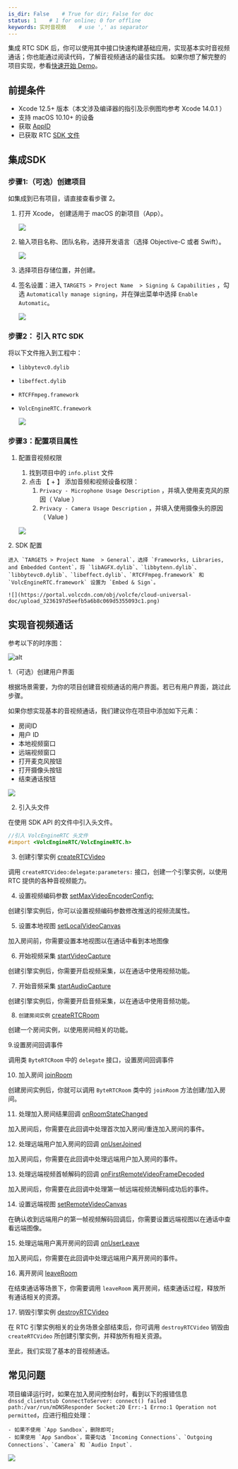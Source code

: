 ```yaml
---
is_dir: False    # True for dir; False for doc
status: 1    # 1 for online; 0 for offline
keywords: 实时音视频    # use ',' as separator
---
```


集成 RTC SDK 后，你可以使用其中接口快速构建基础应用，实现基本实时音视频通话；你也能通过阅读代码，了解音视频通话的最佳实践。 
如果你想了解完整的项目实现，参看[快速开始 Demo](75707.md#下载快速开始-demo)。

## 前提条件

- Xcode 12.5+ 版本（本文涉及编译器的指引及示例图均参考 Xcode 14.0.1 ）
- 支持 macOS 10.10+ 的设备
- 获取 [AppID](69865)
- 已获取 RTC [SDK 文件](75707.md#下载-sdk)
	

## 集成SDK

### 步骤1:（可选）创建项目

如集成到已有项目，请直接查看步骤 2。

1. 打开 Xcode， 创建适用于 macOS 的新项目（App）。
	
	![](https://portal.volccdn.com/obj/volcfe/cloud-universal-doc/upload_e11292f859f1ee4210fa492dde4179db.png)
	
2. 输入项目名称、团队名称，选择开发语言（选择 Objective-C 或者 Swift）。
	
	![](https://portal.volccdn.com/obj/volcfe/cloud-universal-doc/upload_686c4cc3da2ad1b10c39f75b19b0fb05.png)
	
3. 选择项目存储位置，并创建。
	
4. 签名设置：进入 `TARGETS > Project Name  > Signing & Capabilities` ，勾选 `Automatically manage signing`，并在弹出菜单中选择 `Enable Automatic`。
	
	![](https://portal.volccdn.com/obj/volcfe/cloud-universal-doc/upload_65e023eab38e38e6b3e043f73f37d383.png)
	

### 步骤2： 引入 RTC SDK

将以下文件拖入到工程中：
- `libbytevc0.dylib`
- `libeffect.dylib`
- `RTCFFmpeg.framework`
- `VolcEngineRTC.framework`

	![](https://portal.volccdn.com/obj/volcfe/cloud-universal-doc/upload_5f81c1960550299a017c1a7757ca7f46.png)

### 步骤3：配置项目属性

1. 配置音视频权限
	1. 找到项目中的 `info.plist` 文件
	2. 点击 【 + 】 添加音频和视频设备权限：
		1. `Privacy - Microphone Usage Description` ，并填入使用麦克风的原因（ Value ）
		2. `Privacy - Camera Usage Description` ，并填入使用摄像头的原因（ Value )
			
	![](https://portal.volccdn.com/obj/volcfe/cloud-universal-doc/upload_16538d56e48ba96a73295c5d7217ecbb.png)
	
<span id="depencency"></span>
2. SDK 配置

    进入 `TARGETS > Project Name  > General`，选择 `Frameworks, Libraries, and Embedded Content`，将 `libAGFX.dylib`、`libbytenn.dylib`、`libbytevc0.dylib`、`libeffect.dylib`、`RTCFFmpeg.framework` 和 `VolcEngineRTC.framework` 设置为 `Embed & Sign`。

    ![](https://portal.volccdn.com/obj/volcfe/cloud-universal-doc/upload_3236197d5eefb5a6b8c069d5355093c1.png)
	

## 实现音视频通话

参考以下的时序图：

![alt](https://portal.volccdn.com/obj/volcfe/cloud-universal-doc/upload_1718959ff89738d318579b0e8f9a53c1.png)

1.（可选）创建用户界面

根据场景需要，为你的项目创建音视频通话的用户界面。若已有用户界面，跳过此步骤。

如果你想实现基本的音视频通话，我们建议你在项目中添加如下元素：

- 房间ID
- 用户 ID
- 本地视频窗口
- 远端视频窗口
- 打开麦克风按钮
- 打开摄像头按钮
- 结束通话按钮
	
![](https://portal.volccdn.com/obj/volcfe/cloud-universal-doc/upload_6e51654527d8565b573c0dc26b925997.png)

2. 引入头文件

在使用 SDK API 的文件中引入头文件。

```objectivec
//引入 VolcEngineRTC 头文件
#import <VolcEngineRTC/VolcEngineRTC.h>
```

3. 创建引擎实例 [createRTCVideo](70092.md#ByteRTCVideo-creatertcvideo-delegate-parameters)

调用 `createRTCVideo:delegate:parameters:` 接口，创建一个引擎实例，以使用 RTC 提供的各种音视频能力。

4. 设置视频编码参数 [setMaxVideoEncoderConfig:](70092.md#ByteRTCVideo-setmaxvideoencoderconfig)

创建引擎实例后，你可以设置视频编码参数修改推送的视频流属性。

5. 设置本地视图 [setLocalVideoCanvas](70092.md#ByteRTCVideo-setlocalvideocanvas-withcanvas)

加入房间前，你需要设置本地视图以在通话中看到本地图像

6. 开始视频采集 [startVideoCapture](70092.md#ByteRTCVideo-startvideocapture)

创建引擎实例后，你需要开启视频采集，以在通话中使用视频功能。

7. 开始音频采集 [startAudioCapture](70092.md#startaudiocapture)

创建引擎实例后，你需要开启音频采集，以在通话中使用音频功能。

8. `创建房间实例` [createRTCRoom](70092.md#creatertcroom)

创建一个房间实例，以使用房间相关的功能。

9.设置房间回调事件

调用类 `ByteRTCRoom` 中的 `delegate` 接口，设置房间回调事件

10. 加入房间 [joinRoom](70092.md#ByteRTCRoom-joinroom-userinfo-roomconfig)

创建房间实例后，你就可以调用 `ByteRTCRoom` 类中的 `joinRoom` 方法创建/加入房间。

11. 处理加入房间结果回调 [onRoomStateChanged](70093.md#ByteRTCRoomDelegate-rtcroom-onroomstatechanged-withuid-state-extrainfo)

加入房间后，你需要在此回调中处理首次加入房间/重连加入房间的事件。

12. 处理远端用户加入房间的回调 [onUserJoined](70093.md#ByteRTCRoomDelegate-rtcroom-onuserjoined-elapsed)

加入房间后，你需要在此回调中处理远端用户加入房间的事件。

13. 处理远端视频首帧解码的回调 [onFirstRemoteVideoFrameDecoded](70093.md#ByteRTCVideoDelegate-rtcengine-onfirstremotevideoframedecoded-withframeinfo)

加入房间后，你需要在此回调中处理第一帧远端视频流解码成功后的事件。

14. 设置远端视图 [setRemoteVideoCanvas](70092.md#ByteRTCVideo-setremotevideocanvas-withindex-withcanvas)

在确认收到远端用户的第一帧视频解码回调后，你需要设置远端视图以在通话中查看远端图像。

15. 处理远端用户离开房间的回调 [onUserLeave](70093.md#ByteRTCRoomDelegate-rtcroom-onuserleave-reason)

加入房间后，你需要在此回调中处理远端用户离开房间的事件。

16. 离开房间 [leaveRoom](70092.md#ByteRTCRoom-leaveroom)

在结束通话等场景下，你需要调用 `leaveRoom` 离开房间，结束通话过程，释放所有通话相关的资源。

17. 销毁引擎实例 [destroyRTCVideo](70092.md#ByteRTCVideo-destroyrtcvideo)

在 RTC 引擎实例相关的业务场景全部结束后，你可调用 `destroyRTCVideo` 销毁由 `createRTCVideo` 所创建引擎实例，并释放所有相关资源。

至此，我们实现了基本的音视频通话。

## 常见问题

项目编译运行时，如果在加入房间控制台时，看到以下的报错信息 `dnssd_clientstub ConnectToServer: connect() failed path:/var/run/mDNSResponder Socket:20 Err:-1 Errno:1 Operation not permitted`，应进行相应处理：

	- 如果不使用 `App Sandbox`，删除即可;
	- 如果使用 `App Sandbox`，需要勾选 `Incoming Connections`、`Outgoing Connections`、`Camera` 和 `Audio Input`.

![](https://portal.volccdn.com/obj/volcfe/cloud-universal-doc/upload_0e655fc6085f9ddcca34f0abf9eeef89.png)
